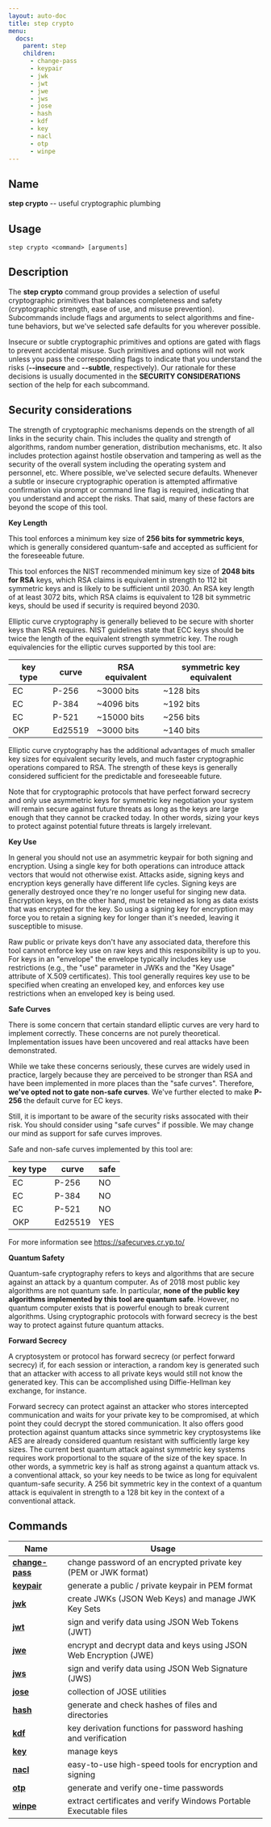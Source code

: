 ```yaml
---
layout: auto-doc
title: step crypto
menu:
  docs:
    parent: step
    children:
      - change-pass
      - keypair
      - jwk
      - jwt
      - jwe
      - jws
      - jose
      - hash
      - kdf
      - key
      - nacl
      - otp
      - winpe
---
```


## Name
**step crypto** -- useful cryptographic plumbing

## Usage

```raw
step crypto <command> [arguments]
```

## Description

The **step crypto** command group provides a selection of useful cryptographic
primitives that balances completeness and safety (cryptographic strength, ease
of use, and misuse prevention). Subcommands include flags and arguments to
select algorithms and fine-tune behaviors, but we've selected safe defaults for
you wherever possible.

Insecure or subtle cryptographic primitives and options are gated with flags to
prevent accidental misuse. Such primitives and options will not work unless you
pass the corresponding flags to indicate that you understand the risks
(**--insecure** and **--subtle**, respectively). Our rationale for these
decisions is usually documented in the **SECURITY CONSIDERATIONS** section of
the help for each subcommand.

## Security considerations

The strength of cryptographic mechanisms depends on the strength of all links
in the security chain. This includes the quality and strength of algorithms,
random number generation, distribution mechanisms, etc. It also includes
protection against hostile observation and tampering as well as the security of
the overall system including the operating system and personnel, etc. Where
possible, we've selected secure defaults. Whenever a subtle or insecure
cryptographic operation is attempted affirmative confirmation via prompt or
command line flag is required, indicating that you understand and accept the
risks. That said, many of these factors are beyond the scope of this tool.

**Key Length**

This tool enforces a minimum key size of **256 bits for symmetric keys**, which is
   generally considered quantum-safe and accepted as sufficient for the
   foreseeable future.

This tool enforces the NIST recommended minimum key size of **2048 bits for RSA**
   keys, which RSA claims is equivalent in strength to 112 bit symmetric keys and
   is likely to be sufficient until 2030. An RSA key length of at least 3072 bits,
   which RSA claims is equivalent to 128 bit symmetric keys, should be used if
   security is required beyond 2030.

Elliptic curve cryptography is generally believed to be secure with shorter
   keys than RSA requires. NIST guidelines state that ECC keys should be twice the
   length of the equivalent strength symmetric key. The rough equivalencies for
   the elliptic curves supported by this tool are:

| key type | curve   | RSA equivalent | symmetric key equivalent |
   |----------|---------|----------------|--------------------------|
   | EC       | P-256   | ~3000 bits     | ~128 bits                |
   | EC       | P-384   | ~4096 bits     | ~192 bits                |
   | EC       | P-521   | ~15000 bits    | ~256 bits                |
   | OKP      | Ed25519 | ~3000 bits     | ~140 bits                |

Elliptic curve cryptography has the additional advantages of much smaller key
   sizes for equivalent security levels, and much faster cryptographic operations
   compared to RSA. The strength of these keys is generally considered sufficient
   for the predictable and foreseeable future.

Note that for cryptographic protocols that have perfect forward secrecry and
   only use asymmetric keys for symmetric key negotiation your system will remain
   secure against future threats as long as the keys are large enough that they
   cannot be cracked today. In other words, sizing your keys to protect against
   potential future threats is largely irrelevant.

**Key Use**

In general you should not use an asymmetric keypair for both signing and
   encryption. Using a single key for both operations can introduce attack vectors
   that would not otherwise exist. Attacks aside, signing keys and encryption
   keys generally have different life cycles. Signing keys are generally destroyed
   once they're no longer useful for singing new data. Encryption keys, on the
   other hand, must be retained as long as data exists that was encrypted for the
   key. So using a signing key for encryption may force you to retain a signing
   key for longer than it's needed, leaving it susceptible to misuse.

Raw public or private keys don't have any associated data, therefore this
   tool cannot enforce key use on raw keys and this responsibility is up to
   you. For keys in an "envelope" the envelope typically includes key use
   restrictions (e.g., the "use" parameter in JWKs and the "Key Usage"
   attribute of X.509 certificates). This tool generally requires key use to be
   specified when creating an enveloped key, and enforces key use restrictions
   when an enveloped key is being used.

**Safe Curves**

There is some concern that certain standard elliptic curves are very hard to
   implement correctly. These concerns are not purely theoretical. Implementation
   issues have been uncovered and real attacks have been demonstrated.

While we take these concerns seriously, these curves are widely used in
   practice, largely because they are perceived to be stronger than RSA and have
   been implemented in more places than the "safe curves". Therefore, **we've
   opted not to gate non-safe curves**. We've further elected to make **P-256**
   the default curve for EC keys.

Still, it is important to be aware of the security risks assocated with their
   risk. You should consider using "safe curves" if possible. We may change our
   mind as support for safe curves improves.

Safe and non-safe curves implemented by this tool are:

| key type | curve   | safe |
   |----------|---------|------|
   | EC       | P-256   | NO   |
   | EC       | P-384   | NO   |
   | EC       | P-521   | NO   |
   | OKP      | Ed25519 | YES  |

For more information see https://safecurves.cr.yp.to/

**Quantum Safety**

Quantum-safe cryptography refers to keys and algorithms that are secure against
   an attack by a quantum computer. As of 2018 most public key algorithms are not
   quantum safe. In particular, **none of the public key algorithms implemented by
   this tool are quantum safe**. However, no quantum computer exists that is
   powerful enough to break current algorithms. Using cryptographic protocols with
   forward secrecy is the best way to protect against future quantum attacks.

**Forward Secrecy**

A cryptosystem or protocol has forward secrecy (or perfect forward secrecy) if,
   for each session or interaction, a random key is generated such that an
   attacker with access to all private keys would still not know the generated
   key. This can be accomplished using Diffie-Hellman key exchange, for instance.

Forward secrecy can protect against an attacker who stores intercepted
   communication and waits for your private key to be compromised, at which point
   they could decrypt the stored communication. It also offers good protection
   against quantum attacks since symmetric key cryptosystems like AES are already
   considered quantum resistant with sufficiently large key sizes. The current
   best quantum attack against symmetric key systems requires work proportional to
   the square of the size of the key space. In other words, a symmetric key is
   half as strong against a quantum attack vs. a conventional attack, so your key
   needs to be twice as long for equivalent quantum-safe security. A 256 bit
   symmetric key in the context of a quantum attack is equivalent in strength to a
   128 bit key in the context of a conventional attack.


## Commands


| Name | Usage |
|---|---|
| **[change-pass](change-pass/)** | change password of an encrypted private key (PEM or JWK format) |
| **[keypair](keypair/)** | generate a public / private keypair in PEM format |
| **[jwk](jwk/)** | create JWKs (JSON Web Keys) and manage JWK Key Sets |
| **[jwt](jwt/)** | sign and verify data using JSON Web Tokens (JWT) |
| **[jwe](jwe/)** | encrypt and decrypt data and keys using JSON Web Encryption (JWE) |
| **[jws](jws/)** | sign and verify data using JSON Web Signature (JWS) |
| **[jose](jose/)** | collection of JOSE utilities |
| **[hash](hash/)** | generate and check hashes of files and directories |
| **[kdf](kdf/)** | key derivation functions for password hashing and verification |
| **[key](key/)** | manage keys |
| **[nacl](nacl/)** | easy-to-use high-speed tools for encryption and signing |
| **[otp](otp/)** | generate and verify one-time passwords |
| **[winpe](winpe/)** | extract certificates and verify Windows Portable Executable files |

